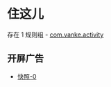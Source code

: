 # 住这儿

存在 1 规则组 - [com.vanke.activity](/src/apps/com.vanke.activity.ts)

## 开屏广告

- [快照-0](https://i.gkd.li/import/12917007)
